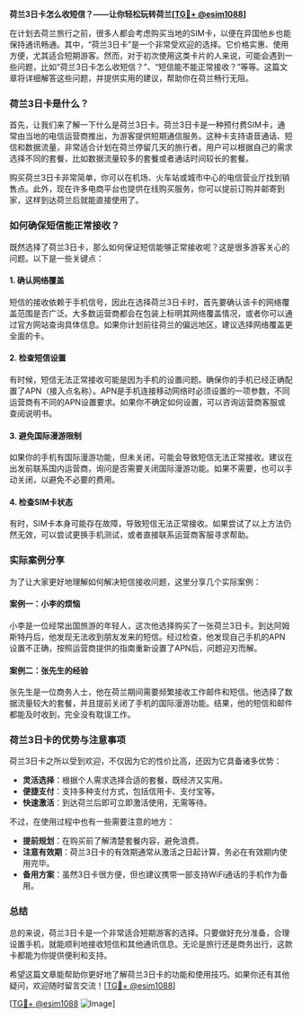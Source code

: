 **荷兰3日卡怎么收短信？——让你轻松玩转荷兰[[TG💪+ @esim1088](https://t.me/s/esim1088)]**

在计划去荷兰旅行之前，很多人都会考虑购买当地的SIM卡，以便在异国他乡也能保持通讯畅通。其中，“荷兰3日卡”是一个非常受欢迎的选择。它价格实惠、使用方便，尤其适合短期游客。然而，对于初次使用这类卡片的人来说，可能会遇到一些问题，比如“荷兰3日卡怎么收短信？”、“短信能不能正常接收？”等等。这篇文章将详细解答这些问题，并提供实用的建议，帮助你在荷兰畅行无阻。

### 荷兰3日卡是什么？

首先，让我们来了解一下什么是荷兰3日卡。荷兰3日卡是一种预付费SIM卡，通常由当地的电信运营商推出，为游客提供短期通信服务。这种卡支持语音通话、短信和数据流量，非常适合计划在荷兰停留几天的旅行者。用户可以根据自己的需求选择不同的套餐，比如数据流量较多的套餐或者通话时间较长的套餐。

购买荷兰3日卡非常简单，你可以在机场、火车站或城市中心的电信营业厅找到销售点。此外，现在许多电商平台也提供在线购买服务，你可以提前订购并邮寄到家，这样到达荷兰后就能直接使用了。

### 如何确保短信能正常接收？

既然选择了荷兰3日卡，那么如何保证短信能够正常接收呢？这是很多游客关心的问题。以下是一些关键点：

#### 1. 确认网络覆盖
短信的接收依赖于手机信号，因此在选择荷兰3日卡时，首先要确认该卡的网络覆盖范围是否广泛。大多数运营商都会在包装上标明其网络覆盖情况，或者你可以通过官方网站查询具体信息。如果你计划前往荷兰的偏远地区，建议选择网络覆盖更全面的卡。

#### 2. 检查短信设置
有时候，短信无法正常接收可能是因为手机的设置问题。确保你的手机已经正确配置了APN（接入点名称）。APN是手机连接移动网络时必须设置的一项参数，不同运营商有不同的APN设置要求。如果你不确定如何设置，可以咨询运营商客服或查阅说明书。

#### 3. 避免国际漫游限制
如果你的手机有国际漫游功能，但未关闭，可能会导致短信无法正常接收。建议在出发前联系国内运营商，询问是否需要关闭国际漫游功能。如果不需要，也可以手动关闭，以避免不必要的费用。

#### 4. 检查SIM卡状态
有时，SIM卡本身可能存在故障，导致短信无法正常接收。如果尝试了以上方法仍然无效，可以尝试更换手机测试，或者直接联系运营商客服寻求帮助。

### 实际案例分享

为了让大家更好地理解如何解决短信接收问题，这里分享几个实际案例：

#### 案例一：小李的烦恼
小李是一位经常出国旅游的年轻人，这次他选择购买了一张荷兰3日卡。到达阿姆斯特丹后，他发现无法收到朋友发来的短信。经过检查，他发现自己手机的APN设置不正确，按照运营商提供的指南重新设置了APN后，问题迎刃而解。

#### 案例二：张先生的经验
张先生是一位商务人士，他在荷兰期间需要频繁接收工作邮件和短信。他选择了数据流量较大的套餐，并且提前关闭了手机的国际漫游功能。结果，他的短信和邮件都能及时收到，完全没有耽误工作。

### 荷兰3日卡的优势与注意事项

荷兰3日卡之所以受到欢迎，不仅因为它的性价比高，还因为它具备诸多优势：

- **灵活选择**：根据个人需求选择合适的套餐，既经济又实用。
- **便捷支付**：支持多种支付方式，包括信用卡、支付宝等。
- **快速激活**：到达荷兰后即可立即激活使用，无需等待。

不过，在使用过程中也有一些需要注意的地方：

- **提前规划**：在购买前了解清楚套餐内容，避免浪费。
- **注意有效期**：荷兰3日卡的有效期通常从激活之日起计算，务必在有效期内使用完毕。
- **备用方案**：虽然3日卡很方便，但也建议携带一部支持WiFi通话的手机作为备用。

### 总结

总的来说，荷兰3日卡是一个非常适合短期游客的选择。只要做好充分准备，合理设置手机，就能顺利地接收短信和其他通讯信息。无论是旅行还是商务出行，这款卡都能为你提供便利和支持。

希望这篇文章能帮助你更好地了解荷兰3日卡的功能和使用技巧。如果你还有其他疑问，欢迎随时留言交流！[[TG💪+ @esim1088](https://t.me/s/esim1088)]

[[TG💪+ @esim1088](https://t.me/s/esim1088) ![Image](https://i.postimg.cc/4NQfJmqS/Snipaste-2025-05-13-00-14-12.png)]
